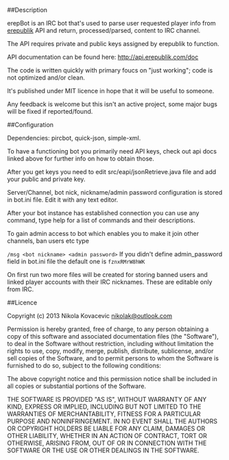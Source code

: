 
##Description

erepBot is an IRC bot that's used to parse user requested player info from [erepublik](http://www.erepublik.com) API
and return, processed/parsed, content to IRC channel.

The API requires private and public keys assigned by erepublik to function.

API documentation can be found here: http://api.erepublik.com/doc

The code is written quickly with primary foucs on "just working"; code is not optimized and/or clean.

It's published under MIT licence in hope that it will be useful to someone.

Any feedback is welcome but this isn't an active project, some major bugs will be fixed if reported/found.


##Configuration

Dependencies: pircbot, quick-json, simple-xml.

To have a functioning bot you primarily need API keys, check out api docs linked above for further info on how to obtain those.

After you get keys you need to edit src/eapi/jsonRetrieve.java file and add your public and private key.

Server/Channel, bot nick, nickname/admin password configuration is stored in bot.ini file. Edit it with any text editor.

After your bot instance has established connection you can use any command, type <bot nickname> help for a list of commands
and their descriptions.

To gain admin access to bot which enables you to make it join other channels, ban users etc type

`/msg <bot nickname> <admin password>` If you didn't define admin_password field in bot.ini file the default one is `fznxRMrW8hWK`

On first run two more files will be created for storing banned users and linked player accounts with their IRC nicknames. These are editable only from IRC.

##Licence

Copyright (c) 2013 Nikola Kovacevic <nikolak@outlook.com>

Permission is hereby granted, free of charge, to any person obtaining a copy
of this software and associated documentation files (the "Software"), to deal
in the Software without restriction, including without limitation the rights
to use, copy, modify, merge, publish, distribute, sublicense, and/or sell
copies of the Software, and to permit persons to whom the Software is
furnished to do so, subject to the following conditions:

The above copyright notice and this permission notice shall be included in all
copies or substantial portions of the Software.

THE SOFTWARE IS PROVIDED "AS IS", WITHOUT WARRANTY OF ANY KIND, EXPRESS OR
IMPLIED, INCLUDING BUT NOT LIMITED TO THE WARRANTIES OF MERCHANTABILITY,
FITNESS FOR A PARTICULAR PURPOSE AND NONINFRINGEMENT. IN NO EVENT SHALL THE
AUTHORS OR COPYRIGHT HOLDERS BE LIABLE FOR ANY CLAIM, DAMAGES OR OTHER
LIABILITY, WHETHER IN AN ACTION OF CONTRACT, TORT OR OTHERWISE, ARISING FROM,
OUT OF OR IN CONNECTION WITH THE SOFTWARE OR THE USE OR OTHER DEALINGS IN THE
SOFTWARE.